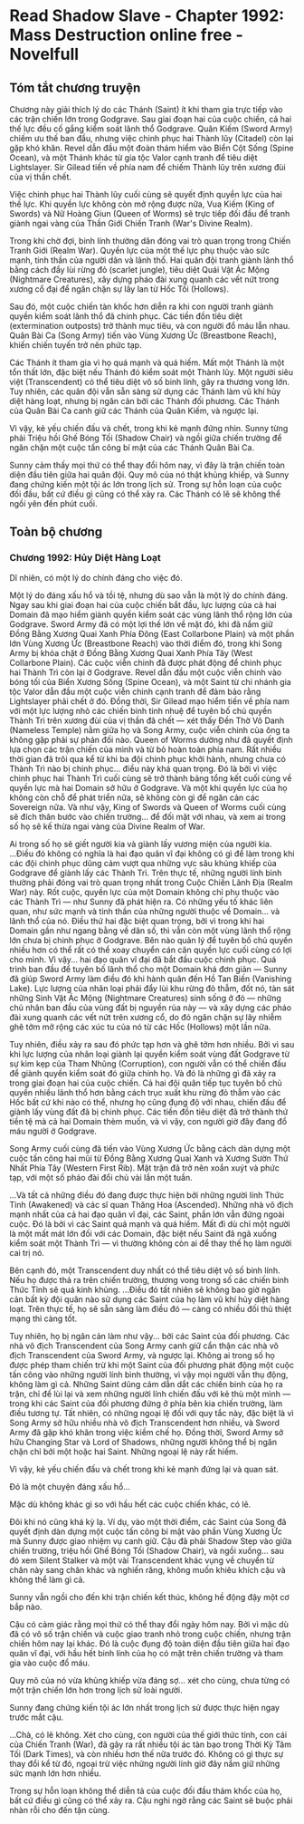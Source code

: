 # Read Shadow Slave - Chapter 1992: Mass Destruction online free - Novelfull

## Tóm tắt chương truyện

Chương này giải thích lý do các Thánh (Saint) ít khi tham gia trực tiếp vào các trận chiến lớn trong Godgrave. Sau giai đoạn hai của cuộc chiến, cả hai thế lực đều cố gắng kiểm soát lãnh thổ Godgrave. Quân Kiếm (Sword Army) chiếm ưu thế ban đầu, nhưng việc chinh phục hai Thành lũy (Citadel) còn lại gặp khó khăn. Revel dẫn đầu một đoàn thám hiểm vào Biển Cột Sống (Spine Ocean), và một Thánh khác từ gia tộc Valor cạnh tranh để tiêu diệt Lightslayer. Sir Gilead tiến về phía nam để chiếm Thành lũy trên xương đùi của vị thần chết.

Việc chinh phục hai Thành lũy cuối cùng sẽ quyết định quyền lực của hai thế lực. Khi quyền lực không còn mở rộng được nữa, Vua Kiếm (King of Swords) và Nữ Hoàng Giun (Queen of Worms) sẽ trực tiếp đối đầu để tranh giành ngai vàng của Thần Giới Chiến Tranh (War's Divine Realm).

Trong khi chờ đợi, binh lính thường dân đóng vai trò quan trọng trong Chiến Tranh Giới (Realm War). Quyền lực của một thế lực phụ thuộc vào sức mạnh, tinh thần của người dân và lãnh thổ. Hai quân đội tranh giành lãnh thổ bằng cách đẩy lùi rừng đỏ (scarlet jungle), tiêu diệt Quái Vật Ác Mộng (Nightmare Creatures), xây dựng pháo đài xung quanh các vết nứt trong xương cổ đại để ngăn chặn sự lây lan từ Hốc Tối (Hollows).

Sau đó, một cuộc chiến tàn khốc hơn diễn ra khi con người tranh giành quyền kiểm soát lãnh thổ đã chinh phục. Các tiền đồn tiêu diệt (extermination outposts) trở thành mục tiêu, và con người đổ máu lẫn nhau. Quân Bài Ca (Song Army) tiến vào Vùng Xương Ức (Breastbone Reach), khiến chiến tuyến trở nên phức tạp.

Các Thánh ít tham gia vì họ quá mạnh và quá hiếm. Mất một Thánh là một tổn thất lớn, đặc biệt nếu Thánh đó kiểm soát một Thành lũy. Một người siêu việt (Transcendent) có thể tiêu diệt vô số binh lính, gây ra thương vong lớn. Tuy nhiên, các quân đội vẫn sẵn sàng sử dụng các Thánh làm vũ khí hủy diệt hàng loạt, nhưng bị ngăn cản bởi các Thánh đối phương. Các Thánh của Quân Bài Ca canh giữ các Thánh của Quân Kiếm, và ngược lại.

Vì vậy, kẻ yếu chiến đấu và chết, trong khi kẻ mạnh đứng nhìn. Sunny từng phải Triệu hồi Ghế Bóng Tối (Shadow Chair) và ngồi giữa chiến trường để ngăn chặn một cuộc tấn công bí mật của các Thánh Quân Bài Ca.

Sunny cảm thấy mọi thứ có thể thay đổi hôm nay, vì đây là trận chiến toàn diện đầu tiên giữa hai quân đội. Quy mô của nó thật khủng khiếp, và Sunny đang chứng kiến một tội ác lớn trong lịch sử. Trong sự hỗn loạn của cuộc đối đầu, bất cứ điều gì cũng có thể xảy ra. Các Thánh có lẽ sẽ không thể ngồi yên đến phút cuối.

## Toàn bộ chương

### Chương 1992: Hủy Diệt Hàng Loạt

Dĩ nhiên, có một lý do chính đáng cho việc đó.

Một lý do đáng xấu hổ và tồi tệ, nhưng dù sao vẫn là một lý do chính đáng. Ngay sau khi giai đoạn hai của cuộc chiến bắt đầu, lực lượng của cả hai Domain đã mạo hiểm giành quyền kiểm soát các vùng lãnh thổ rộng lớn của Godgrave. Sword Army đã có một lợi thế lớn về mặt đó, khi đã nắm giữ Đồng Bằng Xương Quai Xanh Phía Đông (East Collarbone Plain) và một phần lớn Vùng Xương Ức (Breastbone Reach) vào thời điểm đó, trong khi Song Army bị khóa chặt ở Đồng Bằng Xương Quai Xanh Phía Tây (West Collarbone Plain). Các cuộc viễn chinh đã được phát động để chinh phục hai Thành Trì còn lại ở Godgrave. Revel dẫn đầu một cuộc viễn chinh vào bóng tối của Biển Xương Sống (Spine Ocean), và một Saint từ chi nhánh gia tộc Valor dẫn đầu một cuộc viễn chinh cạnh tranh để đảm bảo rằng Lightslayer phải chết ở đó. Đồng thời, Sir Gilead mạo hiểm tiến về phía nam với một lực lượng nhỏ các chiến binh tinh nhuệ để tuyên bố chủ quyền Thành Trì trên xương đùi của vị thần đã chết — xét thấy Đền Thờ Vô Danh (Nameless Temple) nằm giữa họ và Song Army, cuộc viễn chinh của ông ta không gặp phải sự phản đối nào. Queen of Worms dường như đã quyết định lựa chọn các trận chiến của mình và từ bỏ hoàn toàn phía nam. Rất nhiều thời gian đã trôi qua kể từ khi ba đội chinh phục khởi hành, nhưng chưa có Thành Trì nào bị chinh phục... điều này khá quan trọng. Đó là bởi vì việc chinh phục hai Thành Trì cuối cùng sẽ trở thành bảng tổng kết cuối cùng về quyền lực mà hai Domain sở hữu ở Godgrave. Và một khi quyền lực của họ không còn chỗ để phát triển nữa, sẽ không còn gì để ngăn cản các Sovereign nữa. Và như vậy, King of Swords và Queen of Worms cuối cùng sẽ đích thân bước vào chiến trường... để đối mặt với nhau, và xem ai trong số họ sẽ kế thừa ngai vàng của Divine Realm of War.

Ai trong số họ sẽ giết người kia và giành lấy vương miện của người kia. ...Điều đó không có nghĩa là hai đạo quân vĩ đại không có gì để làm trong khi các đội chinh phục dũng cảm vượt qua những vực sâu khủng khiếp của Godgrave để giành lấy các Thành Trì. Trên thực tế, những người lính bình thường phải đóng vai trò quan trọng nhất trong Cuộc Chiến Lãnh Địa (Realm War) này. Rốt cuộc, quyền lực của một Domain không chỉ phụ thuộc vào các Thành Trì — như Sunny đã phát hiện ra. Có những yếu tố khác liên quan, như sức mạnh và tinh thần của những người thuộc về Domain... và lãnh thổ của nó. Điều thứ hai đặc biệt quan trọng, bởi vì trong khi hai Domain gần như ngang bằng về dân số, thì vẫn còn một vùng lãnh thổ rộng lớn chưa bị chinh phục ở Godgrave. Bên nào quản lý để tuyên bố chủ quyền nhiều hơn có thể rất có thể xoay chuyển cán cân quyền lực cuối cùng có lợi cho mình. Vì vậy... hai đạo quân vĩ đại đã bắt đầu cuộc chinh phục. Quá trình ban đầu để tuyên bố lãnh thổ cho một Domain khá đơn giản — Sunny đã giúp Sword Army làm điều đó khi hành quân đến Hồ Tan Biến (Vanishing Lake). Lực lượng của nhân loại phải đẩy lùi khu rừng đỏ thẫm, đốt nó, tàn sát những Sinh Vật Ác Mộng (Nightmare Creatures) sinh sống ở đó — những chủ nhân ban đầu của vùng đất bị nguyền rủa này — và xây dựng các pháo đài xung quanh các vết nứt trên xương cổ, do đó ngăn chặn sự lây nhiễm ghê tởm mở rộng các xúc tu của nó từ các Hốc (Hollows) một lần nữa.

Tuy nhiên, điều xảy ra sau đó phức tạp hơn và ghê tởm hơn nhiều. Bởi vì sau khi lực lượng của nhân loại giành lại quyền kiểm soát vùng đất Godgrave từ sự kìm kẹp của Tham Nhũng (Corruption), con người vẫn có thể chiến đấu để giành quyền kiểm soát đó giữa chính họ. Và đó là những gì đã xảy ra trong giai đoạn hai của cuộc chiến. Cả hai đội quân tiếp tục tuyên bố chủ quyền nhiều lãnh thổ hơn bằng cách trục xuất khu rừng đỏ thẫm vào các Hốc bất cứ khi nào có thể, nhưng họ cũng đụng độ với nhau, chiến đấu để giành lấy vùng đất đã bị chinh phục. Các tiền đồn tiêu diệt đã trở thành thứ tiền tệ mà cả hai Domain thèm muốn, và vì vậy, con người giờ đây đang đổ máu người ở Godgrave.

Song Army cuối cùng đã tiến vào Vùng Xương Ức bằng cách dàn dựng một cuộc tấn công hai mũi từ Đồng Bằng Xương Quai Xanh và Xương Sườn Thứ Nhất Phía Tây (Western First Rib). Mặt trận đã trở nên xoắn xuýt và phức tạp, với một số pháo đài đổi chủ vài lần một tuần.

...Và tất cả những điều đó đang được thực hiện bởi những người lính Thức Tỉnh (Awakened) và các sĩ quan Thăng Hoa (Ascended). Những nhà vô địch mạnh nhất của cả hai đạo quân vĩ đại, các Saint, phần lớn vẫn đứng ngoài cuộc. Đó là bởi vì các Saint quá mạnh và quá hiếm. Mất đi dù chỉ một người là một mất mát lớn đối với các Domain, đặc biệt nếu Saint đã ngã xuống kiểm soát một Thành Trì — vì thường không còn ai để thay thế họ làm người cai trị nó.

Bên cạnh đó, một Transcendent duy nhất có thể tiêu diệt vô số binh lính. Nếu họ được thả ra trên chiến trường, thương vong trong số các chiến binh Thức Tỉnh sẽ quá kinh khủng. ...Điều đó tất nhiên sẽ không bao giờ ngăn cản bất kỳ đội quân nào sử dụng các Saint của họ làm vũ khí hủy diệt hàng loạt. Trên thực tế, họ sẽ sẵn sàng làm điều đó — càng có nhiều đối thủ thiệt mạng thì càng tốt.

Tuy nhiên, họ bị ngăn cản làm như vậy... bởi các Saint của đối phương. Các nhà vô địch Transcendent của Song Army canh giữ cẩn thận các nhà vô địch Transcendent của Sword Army, và ngược lại. Không ai trong số họ được phép tham chiến trừ khi một Saint của đối phương phát động một cuộc tấn công vào những người lính bình thường, vì vậy mọi người vẫn thụ động, không làm gì cả. Những Saint dũng cảm dẫn dắt các chiến binh của họ ra trận, chỉ để lùi lại và xem những người lính chiến đấu với kẻ thù một mình — trong khi các Saint của đối phương đứng ở phía bên kia chiến trường, làm điều tương tự. Tất nhiên, có những ngoại lệ đối với quy tắc này, đặc biệt là vì Song Army sở hữu nhiều nhà vô địch Transcendent hơn nhiều, và Sword Army đã gặp khó khăn trong việc kiềm chế họ. Đồng thời, Sword Army sở hữu Changing Star và Lord of Shadows, những người không thể bị ngăn chặn chỉ bởi một hoặc hai Saint. Những ngoại lệ này rất hiếm.

Vì vậy, kẻ yếu chiến đấu và chết trong khi kẻ mạnh đứng lại và quan sát.

Đó là một chuyện đáng xấu hổ...

Mặc dù không khác gì so với hầu hết các cuộc chiến khác, có lẽ.

Đôi khi nó cũng khá kỳ lạ. Ví dụ, vào một thời điểm, các Saint của Song đã quyết định dàn dựng một cuộc tấn công bí mật vào phần Vùng Xương Ức mà Sunny được giao nhiệm vụ canh giữ. Cậu đã phải Shadow Step vào giữa chiến trường, triệu hồi Ghế Bóng Tối (Shadow Chair), và ngồi xuống... sau đó xem Silent Stalker và một vài Transcendent khác vụng về chuyển từ chân này sang chân khác và nghiến răng, không muốn khiêu khích cậu và không thể làm gì cả.

Sunny vẫn ngồi cho đến khi trận chiến kết thúc, không hề động đậy một cơ bắp nào.

Cậu có cảm giác rằng mọi thứ có thể thay đổi ngày hôm nay. Bởi vì mặc dù đã có vô số trận chiến và cuộc giao tranh nhỏ trong cuộc chiến, nhưng trận chiến hôm nay lại khác. Đó là cuộc đụng độ toàn diện đầu tiên giữa hai đạo quân vĩ đại, với hầu hết binh lính của họ có mặt trên chiến trường và tham gia vào cuộc đổ máu.

Quy mô của nó vừa khủng khiếp vừa đáng sợ... xét cho cùng, chưa từng có một trận chiến lớn hơn trong lịch sử loài người.

Sunny đang chứng kiến tội ác lớn nhất trong lịch sử được thực hiện ngay trước mắt cậu.

...Chà, có lẽ không. Xét cho cùng, con người của thế giới thức tỉnh, con cái của Chiến Tranh (War), đã gây ra rất nhiều tội ác tàn bạo trong Thời Kỳ Tăm Tối (Dark Times), và còn nhiều hơn thế nữa trước đó. Không có gì thực sự thay đổi kể từ đó, ngoại trừ việc những người lính giờ đây nắm giữ những sức mạnh lớn hơn nhiều.

Trong sự hỗn loạn không thể diễn tả của cuộc đối đầu thảm khốc của họ, bất cứ điều gì cũng có thể xảy ra. Cậu nghi ngờ rằng các Saint sẽ buộc phải nhàn rỗi cho đến tận cùng.